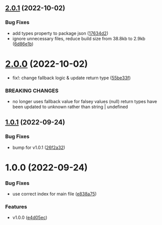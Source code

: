 ## [2.0.1](https://github.com/connorjburton/senvf/compare/v2.0.0...v2.0.1) (2022-10-02)


### Bug Fixes

* add types property to package json ([17634d2](https://github.com/connorjburton/senvf/commit/17634d2b2e57ee32f04e5d6053761834c4532f47))
* ignore unnecessary files, reduce build size from 38.8kb to 2.9kb ([6d86e1b](https://github.com/connorjburton/senvf/commit/6d86e1b76adcc185835aebfba3ae945076db52ca))

# [2.0.0](https://github.com/connorjburton/senvf/compare/v1.0.1...v2.0.0) (2022-10-02)


* fix!: change fallback logic & update return type ([55be33f](https://github.com/connorjburton/senvf/commit/55be33ffcff57a8f0c4ad40f9a5b2039ad74488e))


### BREAKING CHANGES

* no longer uses fallback value for falsey values (null)
return types have been updated to unknown rather than string | undefined

## [1.0.1](https://github.com/connorjburton/senvf/compare/v1.0.0...v1.0.1) (2022-09-24)

### Bug Fixes

- bump for v1.0.1 ([26f2a32](https://github.com/connorjburton/senvf/commit/26f2a322cd314512c467e9b0ca5cb00dac7bc835))

# 1.0.0 (2022-09-24)

### Bug Fixes

- use correct index for main file ([e838a75](https://github.com/connorjburton/senvf/commit/e838a7532aad8d13ff8b4ad82d8beefbfb8331e1))

### Features

- v1.0.0 ([e4d05ec](https://github.com/connorjburton/senvf/commit/e4d05ec3d937d27e6e863e1760c10525196e168e))
